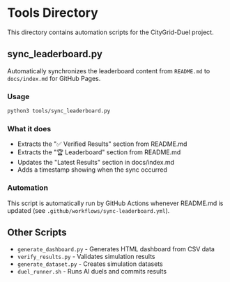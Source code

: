 # Tools Directory

This directory contains automation scripts for the CityGrid-Duel project.

## sync_leaderboard.py

Automatically synchronizes the leaderboard content from `README.md` to `docs/index.md` for GitHub Pages.

### Usage
```bash
python3 tools/sync_leaderboard.py
```

### What it does
- Extracts the "✅ Verified Results" section from README.md
- Extracts the "🏆 Leaderboard" section from README.md  
- Updates the "Latest Results" section in docs/index.md
- Adds a timestamp showing when the sync occurred

### Automation
This script is automatically run by GitHub Actions whenever README.md is updated (see `.github/workflows/sync-leaderboard.yml`).

## Other Scripts

- `generate_dashboard.py` - Generates HTML dashboard from CSV data
- `verify_results.py` - Validates simulation results
- `generate_dataset.py` - Creates simulation datasets
- `duel_runner.sh` - Runs AI duels and commits results